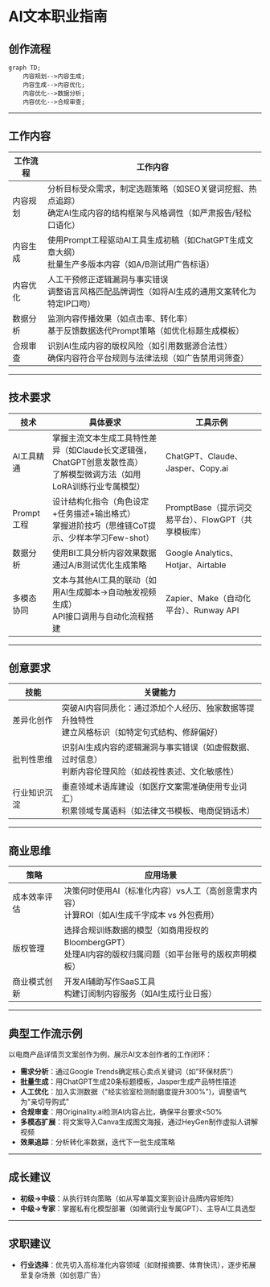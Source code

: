 # AI文本职业指南
## 创作流程
```mermaid
graph TD;
    内容规划-->内容生成;
    内容生成-->内容优化;
    内容优化-->数据分析;
    内容优化-->合规审查;
```
---
## 工作内容
| 工作流程 | 工作内容 |
| --- | --- |
| 内容规划 | 分析目标受众需求，制定选题策略（如SEO关键词挖掘、热点追踪）<br>确定AI生成内容的结构框架与风格调性（如严肃报告/轻松口语化）|
| 内容生成 | 使用Prompt工程驱动AI工具生成初稿（如ChatGPT生成文章大纲）<br>批量生产多版本内容（如A/B测试用广告标语）|
| 内容优化 | 人工干预修正逻辑漏洞与事实错误<br>调整语言风格匹配品牌调性（如将AI生成的通用文案转化为特定IP口吻）|
| 数据分析 | 监测内容传播效果（如点击率、转化率）<br>基于反馈数据迭代Prompt策略（如优化标题生成模板）|
| 合规审查 | 识别AI生成内容的版权风险（如引用数据源合法性）<br>确保内容符合平台规则与法律法规（如广告禁用词筛查）|

---
## 技术要求
| 技术 | 具体要求 | 工具示例 |
| --- | --- | --- |
| AI工具精通	| 掌握主流文本生成工具特性差异（如Claude长文逻辑强，ChatGPT创意发散性高）<br>了解模型微调方法（如用LoRA训练行业专属模型） | ChatGPT、Claude、Jasper、Copy.ai |
| Prompt工程 | 设计结构化指令（角色设定+任务描述+输出格式）<br>掌握进阶技巧（思维链CoT提示、少样本学习Few-shot） | PromptBase（提示词交易平台）、FlowGPT（共享模板库） |
| 数据分析	| 使用BI工具分析内容效果数据<br>通过A/B测试优化生成策略<br> | Google Analytics、Hotjar、Airtable|
| 多模态协同	| 文本与其他AI工具的联动（如用AI生成脚本→自动触发视频生成）<br>API接口调用与自动化流程搭建	| Zapier、Make（自动化平台）、Runway API |

---
## 创意要求
| 技能 | 关键能力 |
| --- | --- |
| 差异化创作	| 突破AI内容同质化：通过添加个人经历、独家数据等提升独特性<br>建立风格标识（如特定句式结构、修辞偏好）|
| 批判性思维	| 识别AI生成内容的逻辑漏洞与事实错误（如虚假数据、过时信息）<br>判断内容伦理风险（如歧视性表述、文化敏感性）|
| 行业知识沉淀 | 垂直领域术语库建设（如医疗文案需准确使用专业词汇）<br>积累领域专属语料（如法律文书模板、电商促销话术）|

---
## 商业思维
| 策略 | 应用场景 |
| --- | --- |
| 成本效率评估 | 决策何时使用AI（标准化内容）vs人工（高创意需求内容）<br>计算ROI（如AI生成千字成本 vs 外包费用）|
| 版权管理 | 选择合规训练数据的模型（如商用授权的BloombergGPT）<br>处理AI内容的版权归属问题（如平台账号的版权声明模板）|
| 商业模式创新 | 开发AI辅助写作SaaS工具<br>构建订阅制内容服务（如AI生成行业日报）|

---
## 典型工作流示例
以电商产品详情页文案创作为例，展示AI文本创作者的工作闭环：
- **需求分析**：通过Google Trends确定核心卖点关键词（如"环保材质"）
- **批量生成**：用ChatGPT生成20条标题模板，Jasper生成产品特性描述
- **人工优化**：加入实测数据（"经实验室检测耐磨度提升300%")，调整语气为"亲切导购式"
- **合规审查**：用Originality.ai检测AI内容占比，确保平台要求<50%
- **多模态扩展**：将文案导入Canva生成图文海报，通过HeyGen制作虚拟人讲解视频
- **效果追踪**：分析转化率数据，迭代下一批生成策略
---
## 成长建议
- **初级→中级**：从执行转向策略（如从写单篇文案到设计品牌内容矩阵）
- **中级→专家**：掌握私有化模型部署（如微调行业专属GPT）、主导AI工具选型
---
## 求职建议
- **行业选择**：优先切入高标准化内容领域（如财报摘要、体育快讯），逐步拓展至复杂场景（如创意广告）
